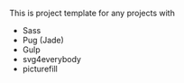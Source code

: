 This is project template for any projects with
* Sass
* Pug (Jade)
* Gulp
* svg4everybody
* picturefill

